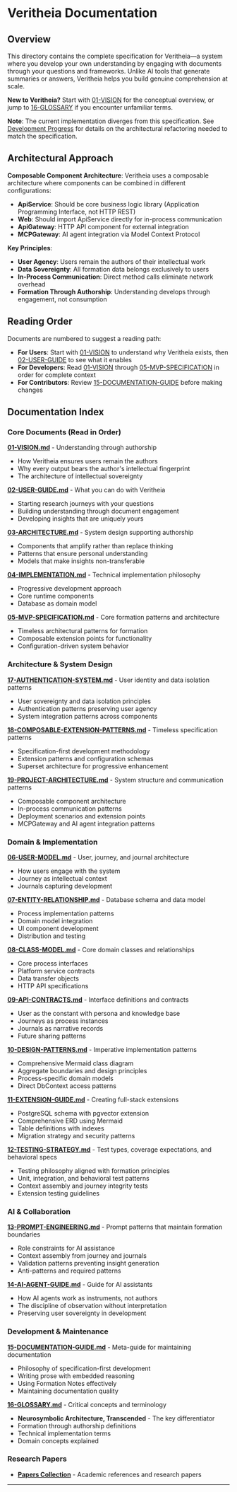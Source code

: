 # Veritheia Documentation

## Overview

This directory contains the complete specification for Veritheia—a system where you develop your own understanding by engaging with documents through your questions and frameworks. Unlike AI tools that generate summaries or answers, Veritheia helps you build genuine comprehension at scale.

**New to Veritheia?** Start with [01-VISION](./01-VISION.md) for the conceptual overview, or jump to [16-GLOSSARY](./16-GLOSSARY.md) if you encounter unfamiliar terms.

**Note**: The current implementation diverges from this specification. See [Development Progress](../development/PROGRESS.md) for details on the architectural refactoring needed to match the specification.

## Architectural Approach

**Composable Component Architecture**: Veritheia uses a composable architecture where components can be combined in different configurations:
- **ApiService**: Should be core business logic library (Application Programming Interface, not HTTP REST)
- **Web**: Should import ApiService directly for in-process communication
- **ApiGateway**: HTTP API component for external integration
- **MCPGateway**: AI agent integration via Model Context Protocol

**Key Principles**:
- **User Agency**: Users remain the authors of their intellectual work
- **Data Sovereignty**: All formation data belongs exclusively to users
- **In-Process Communication**: Direct method calls eliminate network overhead
- **Formation Through Authorship**: Understanding develops through engagement, not consumption

## Reading Order

Documents are numbered to suggest a reading path:
- **For Users**: Start with [01-VISION](./01-VISION.md) to understand why Veritheia exists, then [02-USER-GUIDE](./02-USER-GUIDE.md) to see what it enables
- **For Developers**: Read [01-VISION](./01-VISION.md) through [05-MVP-SPECIFICATION](./05-MVP-SPECIFICATION.md) in order for complete context
- **For Contributors**: Review [15-DOCUMENTATION-GUIDE](./15-DOCUMENTATION-GUIDE.md) before making changes


## Documentation Index

### Core Documents (Read in Order)

**[01-VISION.md](./01-VISION.md)** - Understanding through authorship
   - How Veritheia ensures users remain the authors
   - Why every output bears the author's intellectual fingerprint
   - The architecture of intellectual sovereignty

**[02-USER-GUIDE.md](./02-USER-GUIDE.md)** - What you can do with Veritheia
   - Starting research journeys with your questions
   - Building understanding through document engagement
   - Developing insights that are uniquely yours

**[03-ARCHITECTURE.md](./03-ARCHITECTURE.md)** - System design supporting authorship
   - Components that amplify rather than replace thinking
   - Patterns that ensure personal understanding
   - Models that make insights non-transferable
   
**[04-IMPLEMENTATION.md](./04-IMPLEMENTATION.md)** - Technical implementation philosophy
   - Progressive development approach
   - Core runtime components
   - Database as domain model

**[05-MVP-SPECIFICATION.md](./05-MVP-SPECIFICATION.md)** - Core formation patterns and architecture
   - Timeless architectural patterns for formation
   - Composable extension points for functionality
   - Configuration-driven system behavior

### Architecture & System Design

**[17-AUTHENTICATION-SYSTEM.md](./17-AUTHENTICATION-SYSTEM.md)** - User identity and data isolation patterns
   - User sovereignty and data isolation principles
   - Authentication patterns preserving user agency
   - System integration patterns across components

**[18-COMPOSABLE-EXTENSION-PATTERNS.md](./18-COMPOSABLE-EXTENSION-PATTERNS.md)** - Timeless specification patterns
   - Specification-first development methodology
   - Extension patterns and configuration schemas
   - Superset architecture for progressive enhancement

**[19-PROJECT-ARCHITECTURE.md](./19-PROJECT-ARCHITECTURE.md)** - System structure and communication patterns
   - Composable component architecture
   - In-process communication patterns
   - Deployment scenarios and extension points
   - MCPGateway and AI agent integration patterns

### Domain & Implementation

**[06-USER-MODEL.md](./06-USER-MODEL.md)** - User, journey, and journal architecture
   - How users engage with the system
   - Journey as intellectual context
   - Journals capturing development

**[07-ENTITY-RELATIONSHIP.md](./07-ENTITY-RELATIONSHIP.md)** - Database schema and data model
   - Process implementation patterns
   - Domain model integration
   - UI component development
   - Distribution and testing

**[08-CLASS-MODEL.md](./08-CLASS-MODEL.md)** - Core domain classes and relationships
   - Core process interfaces
   - Platform service contracts
   - Data transfer objects
   - HTTP API specifications

**[09-API-CONTRACTS.md](./09-API-CONTRACTS.md)** - Interface definitions and contracts
   - User as the constant with persona and knowledge base
   - Journeys as process instances
   - Journals as narrative records
   - Future sharing patterns

**[10-DESIGN-PATTERNS.md](./10-DESIGN-PATTERNS.md)** - Imperative implementation patterns
   - Comprehensive Mermaid class diagram
   - Aggregate boundaries and design principles
   - Process-specific domain models
   - Direct DbContext access patterns

**[11-EXTENSION-GUIDE.md](./11-EXTENSION-GUIDE.md)** - Creating full-stack extensions
   - PostgreSQL schema with pgvector extension
   - Comprehensive ERD using Mermaid
   - Table definitions with indexes
   - Migration strategy and security patterns

**[12-TESTING-STRATEGY.md](./12-TESTING-STRATEGY.md)** - Test types, coverage expectations, and behavioral specs
   - Testing philosophy aligned with formation principles
   - Unit, integration, and behavioral test patterns
   - Context assembly and journey integrity tests
   - Extension testing guidelines

### AI & Collaboration

**[13-PROMPT-ENGINEERING.md](./13-PROMPT-ENGINEERING.md)** - Prompt patterns that maintain formation boundaries
   - Role constraints for AI assistance
   - Context assembly from journey and journals
   - Validation patterns preventing insight generation
   - Anti-patterns and required patterns

**[14-AI-AGENT-GUIDE.md](./14-AI-AGENT-GUIDE.md)** - Guide for AI assistants
   - How AI agents work as instruments, not authors
   - The discipline of observation without interpretation
   - Preserving user sovereignty in development

### Development & Maintenance

**[15-DOCUMENTATION-GUIDE.md](./15-DOCUMENTATION-GUIDE.md)** - Meta-guide for maintaining documentation
   - Philosophy of specification-first development
   - Writing prose with embedded reasoning
   - Using Formation Notes effectively
   - Maintaining documentation quality

**[16-GLOSSARY.md](./16-GLOSSARY.md)** - Critical concepts and terminology
   - **Neurosymbolic Architecture, Transcended** - The key differentiator
   - Formation through authorship definitions
   - Technical implementation terms
   - Domain concepts explained

### Research Papers

- **[Papers Collection](./papers/)** - Academic references and research papers

---